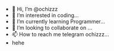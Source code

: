 - 👋 Hi, I’m @ochizzz
- 👀 I’m interested in coding...
- 🌱 I’m currently learning Programmer...
- 💞️ I’m looking to collaborate on ...
- 📫 How to reach me telegram ochizzz...
- hehe

<!---
ochizzz/ochizzz is a ✨ special ✨ repository because its `README.md` (this file) appears on your GitHub profile.
You can click the Preview link to take a look at your changes.
--->
